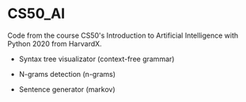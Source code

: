 # CS50_AI

Code from the course CS50's Introduction to Artificial Intelligence with Python 2020 from HarvardX.

- Syntax tree visualizator (context-free grammar)

- N-grams detection (n-grams)

- Sentence generator (markov)
